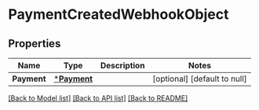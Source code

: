 # PaymentCreatedWebhookObject

## Properties

 Name        | Type                       | Description | Notes                        
-------------|----------------------------|-------------|------------------------------
 **Payment** | [***Payment**](Payment.md) |             | [optional] [default to null] 

[[Back to Model list]](../README.md#documentation-for-models) [[Back to API list]](../README.md#documentation-for-api-endpoints) [[Back to README]](../README.md)

